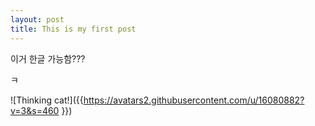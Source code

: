 ```yaml
---
layout: post
title: This is my first post
---
```


이거 한글 가능함???

ㅋ

![Thinking cat!]({{https://avatars2.githubusercontent.com/u/16080882?v=3&s=460 }})
